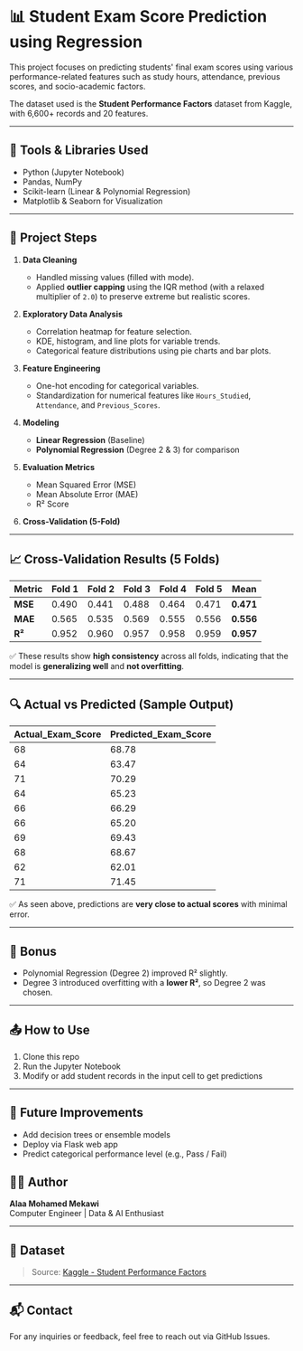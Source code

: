 
# 📊 Student Exam Score Prediction using Regression

This project focuses on predicting students' final exam scores using various performance-related features such as study hours, attendance, previous scores, and socio-academic factors.

The dataset used is the **Student Performance Factors** dataset from Kaggle, with 6,600+ records and 20 features.

---

## 🔧 Tools & Libraries Used

- Python (Jupyter Notebook)
- Pandas, NumPy
- Scikit-learn (Linear & Polynomial Regression)
- Matplotlib & Seaborn for Visualization

---

## 📌 Project Steps

1. **Data Cleaning**
   - Handled missing values (filled with mode).
   - Applied **outlier capping** using the IQR method (with a relaxed multiplier of `2.0`) to preserve extreme but realistic scores.

2. **Exploratory Data Analysis**
   - Correlation heatmap for feature selection.
   - KDE, histogram, and line plots for variable trends.
   - Categorical feature distributions using pie charts and bar plots.

3. **Feature Engineering**
   - One-hot encoding for categorical variables.
   - Standardization for numerical features like `Hours_Studied`, `Attendance`, and `Previous_Scores`.

4. **Modeling**
   - **Linear Regression** (Baseline)
   - **Polynomial Regression** (Degree 2 & 3) for comparison

5. **Evaluation Metrics**
   - Mean Squared Error (MSE)
   - Mean Absolute Error (MAE)
   - R² Score

6. **Cross-Validation (5-Fold)**

---

## 📈 Cross-Validation Results (5 Folds)

| Metric | Fold 1 | Fold 2 | Fold 3 | Fold 4 | Fold 5 | Mean |
|--------|--------|--------|--------|--------|--------|------|
| **MSE** | 0.490 | 0.441 | 0.488 | 0.464 | 0.471 | **0.471** |
| **MAE** | 0.565 | 0.535 | 0.569 | 0.555 | 0.556 | **0.556** |
| **R²**  | 0.952 | 0.960 | 0.957 | 0.958 | 0.959 | **0.957** |

✅ These results show **high consistency** across all folds, indicating that the model is **generalizing well** and **not overfitting**.

---

## 🔍 Actual vs Predicted (Sample Output)

| Actual_Exam_Score | Predicted_Exam_Score |
|-------------------|----------------------|
| 68                | 68.78                |
| 64                | 63.47                |
| 71                | 70.29                |
| 64                | 65.23                |
| 66                | 66.29                |
| 66                | 65.20                |
| 69                | 69.43                |
| 68                | 68.67                |
| 62                | 62.01                |
| 71                | 71.45                |

✅ As seen above, predictions are **very close to actual scores** with minimal error.

---

## 📌 Bonus
- Polynomial Regression (Degree 2) improved R² slightly.
- Degree 3 introduced overfitting with a **lower R²**, so Degree 2 was chosen.

---

## 📤 How to Use

1. Clone this repo
2. Run the Jupyter Notebook
3. Modify or add student records in the input cell to get predictions

---

## 🤖 Future Improvements

- Add decision trees or ensemble models
- Deploy via Flask web app
- Predict categorical performance level (e.g., Pass / Fail)


## 🙋‍♀️ Author

**Alaa Mohamed Mekawi**  
Computer Engineer | Data & AI Enthusiast

---

## 📁 Dataset
> Source: [Kaggle - Student Performance Factors](https://www.kaggle.com/datasets/spscientist/students-performance-in-exams)

---

## 📬 Contact
For any inquiries or feedback, feel free to reach out via GitHub Issues.

